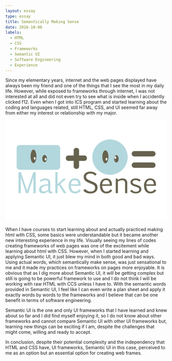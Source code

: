 ```yaml
---
layout: essay
type: essay
title: Semantically Making Sense
date: 2016-10-06
labels:
  - HTML
  - CSS
  - Frameworks
  - Semantic UI
  - Software Engineering
  - Experience
---
```


Since my elementary years, internet and the web pages displayed have always been my friend and one of the things that I see the most in my daily life. However, while exposed to frameworks through internet, I was not interested at all and did not even try to see what is inside when I accidently clicked f12. Even when I got into ICS program and started learning about the coding and languages related, still HTML, CSS, and UI seemed far away from either my interest or relationship with my major.

<img class="ui medium right rectangular floated image" src="../images/makesense.jpg">

When I have courses to start learning about and actually practiced making html with CSS, some basics were understandable but it became another new interesting experience in my life. Visually seeing my lines of codes creating frameworks of web pages was one of the excitement while learning about html with CSS. However, when I started learning and applying Semantic UI, it just blew my mind in both good and bad ways. Using actual words, which semantically make sense, was just sensational to me and it made my practices on frameworks on pages more enjoyable. It is obvious that as I dig more about Semantic UI, it will be getting complex but still is going to be powerful framework to use and I do not think I will be working with raw HTML with CCS unless I have to. With the semantic words provided in Semantic UI, I feel like I can even write a plan sheet and apply it exactly words by words to the frameworks and I believe that can be one benefit in terms of software engineering.

Semantic UI is the one and only UI frameworks that I have learned and knew about so far and I did find myself enjoying it, so I do not know about other frameworks and cannot compare Semantic UI with other UI frameworks but, learning new things can be exciting if I am, despite the challenges that might come, willing and ready to accept.

In conclusion, despite their potential complexity and the independency that HTML and CSS have, UI frameworks, Semantic UI in this case, perceived to me as an option but an essential option for creating web frames.


